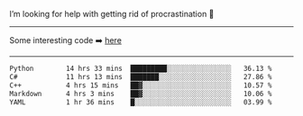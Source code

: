 I’m looking for help with getting rid of procrastination 🤔

-----

Some interesting code :arrow_right: [here](https://github.com/zhen8838/playground)

-----

<!--START_SECTION:waka-->

```txt
Python        14 hrs 33 mins  █████████░░░░░░░░░░░░░░░░   36.13 %
C#            11 hrs 13 mins  ███████░░░░░░░░░░░░░░░░░░   27.86 %
C++           4 hrs 15 mins   ██▓░░░░░░░░░░░░░░░░░░░░░░   10.57 %
Markdown      4 hrs 3 mins    ██▓░░░░░░░░░░░░░░░░░░░░░░   10.06 %
YAML          1 hr 36 mins    █░░░░░░░░░░░░░░░░░░░░░░░░   03.99 %
```

<!--END_SECTION:waka-->

<!--
**zhen8838/zhen8838** is a ✨ _special_ ✨ repository because its `README.md` (this file) appears on your GitHub profile.

Here are some ideas to get you started:

- 🔭 I’m currently working on ...
- 🌱 I’m currently learning ...
- 👯 I’m looking to collaborate on ...
 ...
- 💬 Ask me about ...
- 📫 How to reach me: ...
- 😄 Pronouns: ...
- ⚡ Fun fact: ...
-->

